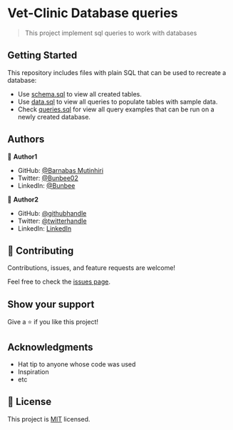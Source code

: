 # Vet-Clinic Database queries

> This project implement sql queries to work with databases 

## Getting Started 

This repository includes files with plain SQL that can be used to recreate a database:

- Use [schema.sql](./schema.sql) to view all created  tables.
- Use [data.sql](./data.sql) to view all queries to populate tables with sample data.
- Check [queries.sql](./queries.sql) for view all query examples that can be run on a newly created database. 


## Authors

👤 **Author1**

- GitHub: [@Barnabas Mutinhiri](https://github.com/mutinhiri)
- Twitter: [@Bunbee02](https://twitter.com/Bunbee02)
- LinkedIn: [@Bunbee](https://linkedin.com/in/linkedinhandle)

👤 **Author2**

- GitHub: [@githubhandle](https://github.com/githubhandle)
- Twitter: [@twitterhandle](https://twitter.com/twitterhandle)
- LinkedIn: [LinkedIn](https://www.linkedin.com/in/bunbee/)

## 🤝 Contributing

Contributions, issues, and feature requests are welcome!

Feel free to check the [issues page](../../issues/).

## Show your support

Give a ⭐️ if you like this project!

## Acknowledgments

- Hat tip to anyone whose code was used
- Inspiration
- etc

## 📝 License

This project is [MIT](./MIT.md) licensed.
